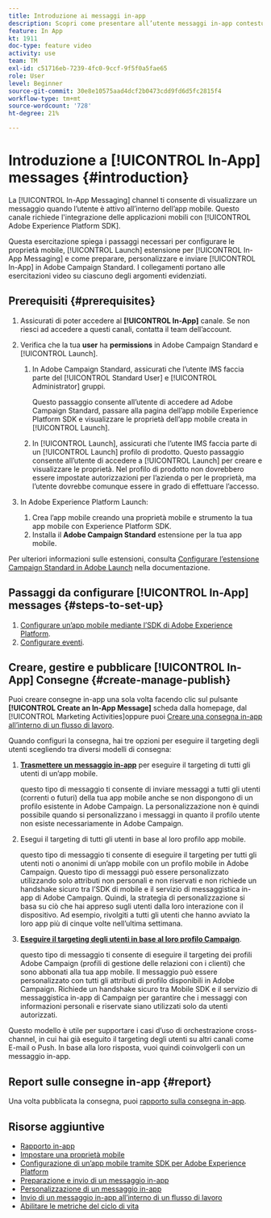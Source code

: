```yaml
---
title: Introduzione ai messaggi in-app
description: Scopri come presentare all’utente messaggi in-app contestualmente pertinenti in risposta al comportamento in tempo reale di un cliente all’interno dell’app mobile.
feature: In App
kt: 1911
doc-type: feature video
activity: use
team: TM
exl-id: c51716eb-7239-4fc0-9ccf-9f5f0a5fae65
role: User
level: Beginner
source-git-commit: 30e8e10575aad4dcf2b0473cdd9fd6d5fc2815f4
workflow-type: tm+mt
source-wordcount: '728'
ht-degree: 21%

---
```


# Introduzione a [!UICONTROL In-App] messages {#introduction}

La [!UICONTROL In-App Messaging] channel ti consente di visualizzare un messaggio quando l’utente è attivo all’interno dell’app mobile. Questo canale richiede l&#39;integrazione delle applicazioni mobili con [!UICONTROL Adobe Experience Platform SDK].

Questa esercitazione spiega i passaggi necessari per configurare le proprietà mobile, [!UICONTROL Launch] estensione per [!UICONTROL In-App Messaging] e come preparare, personalizzare e inviare [!UICONTROL In-App] in Adobe Campaign Standard. I collegamenti portano alle esercitazioni video su ciascuno degli argomenti evidenziati.

## Prerequisiti {#prerequisites}

1. Assicurati di poter accedere al **[!UICONTROL In-App]** canale. Se non riesci ad accedere a questi canali, contatta il team dell’account.
1. Verifica che la tua **user** ha **permissions** in Adobe Campaign Standard e [!UICONTROL Launch].

   1. In Adobe Campaign Standard, assicurati che l’utente IMS faccia parte del [!UICONTROL Standard User] e [!UICONTROL Administrator] gruppi.

      Questo passaggio consente all’utente di accedere ad Adobe Campaign Standard, passare alla pagina dell’app mobile Experience Platform SDK e visualizzare le proprietà dell’app mobile creata in [!UICONTROL Launch].

   1. In [!UICONTROL Launch], assicurati che l’utente IMS faccia parte di un [!UICONTROL Launch] profilo di prodotto. Questo passaggio consente all’utente di accedere a [!UICONTROL Launch] per creare e visualizzare le proprietà. Nel profilo di prodotto non dovrebbero essere impostate autorizzazioni per l’azienda o per le proprietà, ma l’utente dovrebbe comunque essere in grado di effettuare l’accesso.

1. In Adobe Experience Platform Launch:

   1. Crea l’app mobile creando una proprietà mobile e strumento la tua app mobile con Experience Platform SDK.
   1. Installa il **Adobe Campaign Standard** estensione per la tua app mobile.

Per ulteriori informazioni sulle estensioni, consulta [Configurare l’estensione Campaign Standard in Adobe Launch](https://aep-sdks.gitbook.io/docs/using-mobile-extensions/adobe-campaign-standard) nella documentazione.

## Passaggi da configurare [!UICONTROL In-App] messages {#steps-to-set-up}

1. [Configurare un’app mobile mediante l’SDK di Adobe Experience Platform](/help/communication-channels/mobile/configure-mobile-apps-using-aep-sdk.md).
1. [Configurare eventi](/help/communication-channels/mobile/in-app/configure-events.md).

## Creare, gestire e pubblicare [!UICONTROL In-App] Consegne {#create-manage-publish}

Puoi creare consegne in-app una sola volta facendo clic sul pulsante **[!UICONTROL Create an In-App Message]** scheda dalla homepage, dal [!UICONTROL Marketing Activities]oppure puoi [Creare una consegna in-app all’interno di un flusso di lavoro](/help/communication-channels/mobile/in-app/in-app-activity.md).

Quando configuri la consegna, hai tre opzioni per eseguire il targeting degli utenti scegliendo tra diversi modelli di consegna:

1. [**Trasmettere un messaggio in-app**](/help/communication-channels/mobile/in-app/broadcast-in-app-message.md) per eseguire il targeting di tutti gli utenti di un’app mobile.

   questo tipo di messaggio ti consente di inviare messaggi a tutti gli utenti (correnti o futuri) della tua app mobile anche se non dispongono di un profilo esistente in Adobe Campaign. La personalizzazione non è quindi possibile quando si personalizzano i messaggi in quanto il profilo utente non esiste necessariamente in Adobe Campaign.

1. Esegui il targeting di tutti gli utenti in base al loro profilo app mobile.

   questo tipo di messaggio ti consente di eseguire il targeting per tutti gli utenti noti o anonimi di un’app mobile con un profilo mobile in Adobe Campaign. Questo tipo di messaggi può essere personalizzato utilizzando solo attributi non personali e non riservati e non richiede un handshake sicuro tra l’SDK di mobile e il servizio di messaggistica in-app di Adobe Campaign. Quindi, la strategia di personalizzazione si basa su ciò che hai appreso sugli utenti dalla loro interazione con il dispositivo. Ad esempio, rivolgiti a tutti gli utenti che hanno avviato la loro app più di cinque volte nell’ultima settimana.

1. [**Eseguire il targeting degli utenti in base al loro profilo Campaign**](/help/communication-channels/mobile/in-app/target-users-based-on-campaign-profile.md).

   questo tipo di messaggio ti consente di eseguire il targeting dei profili Adobe Campaign (profili di gestione delle relazioni con i clienti) che sono abbonati alla tua app mobile. Il messaggio può essere personalizzato con tutti gli attributi di profilo disponibili in Adobe Campaign. Richiede un handshake sicuro tra Mobile SDK e il servizio di messaggistica in-app di Campaign per garantire che i messaggi con informazioni personali e riservate siano utilizzati solo da utenti autorizzati.

Questo modello è utile per supportare i casi d’uso di orchestrazione cross-channel, in cui hai già eseguito il targeting degli utenti su altri canali come E-mail o Push. In base alla loro risposta, vuoi quindi coinvolgerli con un messaggio in-app.

## Report sulle consegne in-app {#report}

Una volta pubblicata la consegna, puoi [rapporto sulla consegna in-app](/help/communication-channels/mobile/in-app/in-app-reporting.md).

## Risorse aggiuntive

* [Rapporto in-app](https://experienceleague.adobe.com/docs/campaign-standard/using/reporting/list-of-reports/in-app-report.html?lang=en)
* [Impostare una proprietà mobile](https://aep-sdks.gitbook.io/docs/getting-started/create-a-mobile-property)
* [Configurazione di un’app mobile tramite SDK per Adobe Experience Platform](https://experienceleague.adobe.com/docs/campaign-standard/using/administrating/configuring-channels/configuring-a-mobile-application.html?lang=en)
* [Preparazione e invio di un messaggio in-app](https://experienceleague.adobe.com/docs/campaign-standard/using/communication-channels/in-app-messaging/preparing-and-sending-an-in-app-message.html?lang=en)
* [Personalizzazione di un messaggio in-app](https://experienceleague.adobe.com/docs/campaign-standard/using/communication-channels/in-app-messaging/customizing-an-in-app-message.html?lang=en)
* [Invio di un messaggio in-app all’interno di un flusso di lavoro](https://experienceleague.adobe.com/docs/campaign-standard/using/managing-processes-and-data/channel-activities/in-app-delivery.html?lang=en)
* [Abilitare le metriche del ciclo di vita](https://aep-sdks.gitbook.io/docs/getting-started/initialize-the-sdk#enable-lifecycle-metrics)
